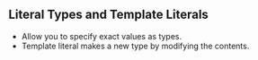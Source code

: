 ## Literal Types and Template Literals

- Allow you to specify exact values as types.
- Template literal makes a new type by modifying the contents.